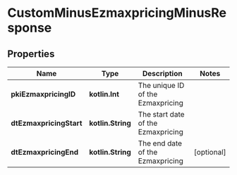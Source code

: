 
# CustomMinusEzmaxpricingMinusResponse

## Properties
Name | Type | Description | Notes
------------ | ------------- | ------------- | -------------
**pkiEzmaxpricingID** | **kotlin.Int** | The unique ID of the Ezmaxpricing | 
**dtEzmaxpricingStart** | **kotlin.String** | The start date of the Ezmaxpricing | 
**dtEzmaxpricingEnd** | **kotlin.String** | The end date of the Ezmaxpricing |  [optional]



